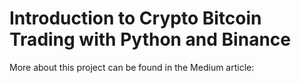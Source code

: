 # Introduction to Crypto Bitcoin Trading with Python and Binance
More about this project can be found in the Medium article: 
